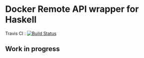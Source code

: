 # Docker Remote API wrapper for Haskell

Travis CI : [![Build Status](https://travis-ci.org/denibertovic/docker-hs.svg?branch=master)](https://travis-ci.org/denibertovic/docker-hs)

## Work in progress
